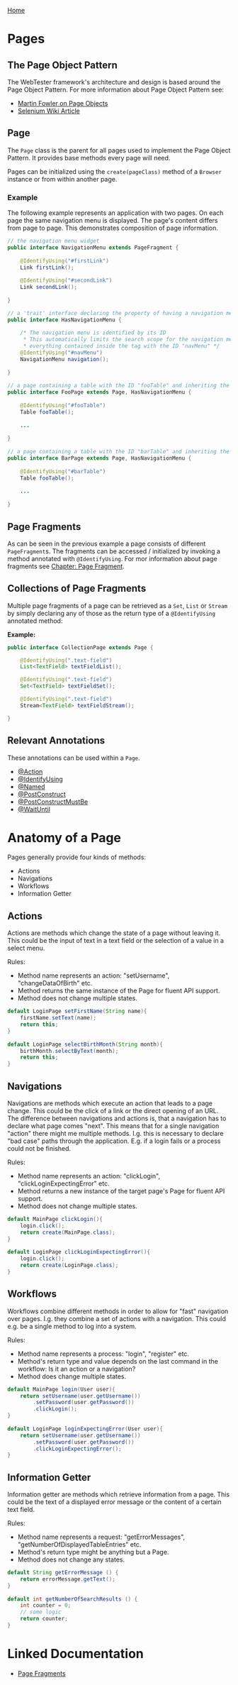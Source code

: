 [Home](../README.md)

# Pages

## The Page Object Pattern
The WebTester framework's architecture and design is based around the Page Object Pattern.
For more information about Page Object Pattern see:
- [Martin Fowler on Page Objects](http://martinfowler.com/bliki/PageObject.html)
- [Selenium Wiki Article](https://code.google.com/p/selenium/wiki/PageObjects)

## Page
The `Page` class is the parent for all pages used to implement the Page Object Pattern.
It provides base methods every page will need.

Pages can be initialized using the `create(pageClass)` method of a `Browser` instance or from within another page.

### Example
The following example represents an application with two pages.
On each page the same navigation menu is displayed.
The page's content differs from page to page.
This demonstrates composition of page information.

```java
// the navigation menu widget
public interface NavigationMenu extends PageFragment {
 
    @IdentifyUsing("#firstLink")
    Link firstLink();
 
    @IdentifyUsing("#secondLink")
    Link secondLink();
 
}

// a 'trait' interface declaring the property of having a navigation menu
public interface HasNavigationMenu {
 
    /* The navigation menu is identified by its ID
     * This automatically limits the search scope for the navigation menu's fragments to 
     * everything contained inside the tag with the ID "navMenu" */
    @IdentifyUsing("#navMenu")
    NavigationMenu navigation();
 
}
 
// a page containing a table with the ID "fooTable" and inheriting the navigation menu trait
public interface FooPage extends Page, HasNavigationMenu {
     
    @IdentifyUsing("#fooTable")
    Table fooTable();
 
    ...
 
}
 
// a page containing a table with the ID "barTable" and inheriting the navigation menu trait
public interface BarPage extends Page, HasNavigationMenu {
 
    @IdentifyUsing("#barTable")
    Table fooTable();
 
    ...
 
}
```

## Page Fragments
As can be seen in the previous example a page consists of different `PageFragment`s.
The fragments can be accessed / initialized by invoking a method annotated with `@IdentifyUsing`.
For mor information about page fragments see [Chapter: Page Fragment](page-fragment.md).

## Collections of Page Fragments
Multiple page fragments of a page can be retrieved as a `Set`, `List` or `Stream` by simply declaring any of those 
as the return type of a `@IdentifyUsing` annotated method:

**Example:**
```java
public interface CollectionPage extends Page {

    @IdentifyUsing(".text-field")
    List<TextField> textFieldList();

    @IdentifyUsing(".text-field")
    Set<TextField> textFieldSet();

    @IdentifyUsing(".text-field")
    Stream<TextField> textFieldStream();

}
```

## Relevant Annotations
These annotations can be used within a `Page`.

- [@Action](annotation-action.md)
- [@IdentifyUsing](annotation-identify-using.md)
- [@Named](annotation-named.md)
- [@PostConstruct](annotation-post-construct.md)
- [@PostConstructMustBe](annotation-post-construct-must-be.md)
- [@WaitUntil](annotation-wait-until.md)

# Anatomy of a Page 
Pages generally provide four kinds of methods:

- Actions
- Navigations
- Workflows
- Information Getter

## Actions
Actions are methods which change the state of a page without leaving it. This could be the input of text in a text field or 
the selection of a value in a select menu.
   
Rules:
   
- Method name represents an action: "setUsername", "changeDataOfBirth" etc.
- Method returns the same instance of the Page for fluent API support.
- Method does not change multiple states.

```java
default LoginPage setFirstName(String name){
    firstName.setText(name);
    return this;
}
 
default LoginPage selectBirthMonth(String month){
    birthMonth.selectByText(month);
    return this;
}
```

## Navigations
Navigations are methods which execute an action that leads to a page change. This could be the click of a link or the direct 
opening of an URL. The difference between navigations and actions is, that a navigation has to declare what page comes "next". 
This means that for a single navigation "action" there might me multiple methods. I.g. this is necessary to declare "bad case" 
paths through the application. E.g. if a login fails or a process could not be finished.
   
Rules:
   
- Method name represents an action: "clickLogin", "clickLoginExpectingError" etc.
- Method returns a new instance of the target page's Page for fluent API support.
- Method does not change multiple states.

```java
default MainPage clickLogin(){
    login.click();
    return create(MainPage.class);
}
 
default LoginPage clickLoginExpectingError(){
    login.click();
    return create(LoginPage.class);
}
```

## Workflows
Workflows combine different methods in order to allow for "fast" navigation over pages. I.g. they combine a set of actions 
with a navigation. This could e.g. be a single method to log into a system.
   
Rules:
   
- Method name represents a process: "login", "register" etc.
- Method's return type and value depends on the last command in the workflow: Is it an action or a navigation?
- Method does change multiple states.

```java
default MainPage login(User user){
    return setUsername(user.getUsername())
        .setPassword(user.getPassword())
        .clickLogin();
}
 
default LoginPage loginExpectingError(User user){
    return setUsername(user.getUsername())
        .setPassword(user.getPassword())
        .clickLoginExpectingError();
}
```

## Information Getter
Information getter are methods which retrieve information from a page. This could be the text of a displayed error 
message or the content of a certain text field.
  
Rules:
  
- Method name represents a request: "getErrorMessages", "getNumberOfDisplayedTableEntries" etc.
- Method's return type might be anything but a Page.
- Method does not change any states.

```java
default String getErrorMessage () {
    return errorMessage.getText();
}
 
default int getNumberOfSearchResults () {
    int counter = 0;
    // some logic
    return counter;
}
```

# Linked Documentation

- [Page Fragments](page-fragment.md)
